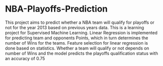 # NBA-Playoffs-Prediction
This project aims to predict whether a NBA team will qualify for playoffs or not for the year 2013 based on previous years data.
This is a learning project for Supervised Machine Learning.
Linear Regression is implemented for predicting team and opponents Points, which in turn determines the number of Wins for the teams. Feature selection for linear regression is done based on statistics. 
Whether a team will qualify or not depends on number of Wins and the model predicts the playoffs qualification status with an accuracy of 0.75
